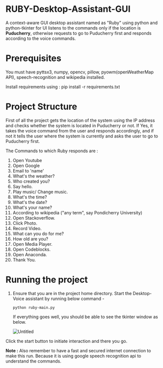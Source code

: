 # RUBY-Desktop-Assistant-GUI
A context-aware GUI desktop assistant named as "Ruby" using python and python-tkinter for UI listens to the commands only if the location is **Puducherry**, otherwise requests to go to Puducherry first and responds according to the voice commands.

# Prerequisites

You must have pyttsx3, numpy, opencv, pillow, pyowm(openWeatherMap API), speech-recognition and wikipedia installed.

Install requirements using : pip install -r requirements.txt

# Project Structure

First of all the project gets the location of the system using the IP address and checks whether the system is located in Puducherry or not. If Yes, it takes the voice command from the user and responds accordingly, and if not it tells the user where the system is currently and asks the user to go to Puducherry first.

The Commands to which Ruby responds are :

  1. Open Youtube
  2. Open Google
  3. Email to 'name'
  4. What's the weather?
  5. Who created you?
  6. Say hello.
  7. Play music/ Change music.
  8. What's the time?
  9. What's the date?
  10. What's your name?
  11. According to wikipedia ("any term", say Pondicherry University)
  12. Open Stackoverflow.
  13. Click Photo.
  14. Record Video.
  15. What can you do for me?
  16. How old are you?
  17. Open Media Player.
  18. Open Codeblocks.
  19. Open Anaconda.
  20. Thank You.
  
# Running the project

   1. Ensure that you are in the project home directory. Start the Desktop-Voice assistant by running below command -

          python ruby-main.py
          
      If everything goes well, you should be able to see the tkinter window as below.
      
      ![Untitled](https://user-images.githubusercontent.com/41967963/79081335-232dca00-7d3a-11ea-9416-8fda04f36a17.png)

      
   Click the start button to initiate interaction and there you go.
   
   **Note :**  Also remember to have a fast and secured internet connection to make this run. Because it is using google speech recognition api to understand the commands.
